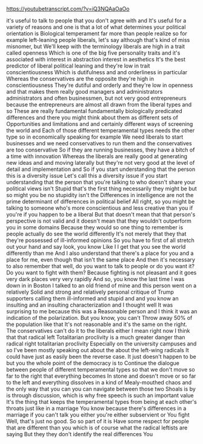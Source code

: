 https://youtubetranscript.com/?v=iQ3NQAaOaOo

 it's useful to talk to people that you don't agree with and It's useful for a variety of reasons and one is that a lot of what determines your political orientation is Biological temperament far more than people realize so for example left-leaning people liberals, let's say although that's kind of miss misnomer, but We'll keep with the terminology liberals are high in a trait called openness Which is one of the big five personality traits and it's associated with interest in abstraction interest in aesthetics It's the best predictor of liberal political leaning and they're low in trait conscientiousness Which is dutifulness and and orderliness in particular Whereas the conservatives are the opposite they're high in conscientiousness They're dutiful and orderly and they're low in openness and that makes them really good managers and administrators administrators and often businessmen, but not very good entrepreneurs because the entrepreneurs are almost all drawn from the liberal types and so These are really fundamental fundamentally biologically predicated differences and there you might think about them as different sets of Opportunities and limitations and and certainly different ways of screening the world and Each of those different temperamental types needs the other type so in economically speaking for example We need liberals to start businesses and we need conservatives to run them and the conservatives are too conservative So if they are running businesses, they have a bitch of a time with innovation Whereas the liberals are really good at generating new ideas and and moving laterally but they're not very good at the level of detail and implementation and So if you start understanding that the person this is a diversity issue Let's call this a diversity issue if you start understanding that the person that you're talking to who doesn't share your political views isn't Stupid that's the first thing necessarily they might be but so might you be no stupidity isn't the Differences in intelligence are not the prime determinant of differences in political belief All right, so you might be talking to someone who's more conscientious and less creative than you if you're if you happen to be a liberal But that doesn't mean that that person's perspective is not valid and it doesn't mean that they wouldn't outperform you in some domains Because they would so one thing to remember is people actually do see the world differently It's not merely that they that they're possessed of ill-informed opinions So you have to first of all stretch out your hand and say look, you know Like I I get that you see the world differently than me And I also understand that there's a place for you and a place for me, even though that isn't the same place And then it's necessary to also remember that well, do you want to talk to people or do you want it? Do you want to fight with them? Because fighting is not pleasant and it goes very dark places very very rapidly And so, you know the last time I was down in in Boston I talked to an old friend of mine and this person went on a relatively Solid and strong and relatively personal critique of Trump supporters calling them ill-informed and stupid and and you know an insulting and an insulting characterization and I thought well It was surprising to me because this was a Reasonable person and I think it was an indication of the polarization. But you know, you can't Throw away 50% of the population like that It's not reasonable and it's the same on the right. The conservatives can't do it to the liberals either I mean right now I think that that radical left Totalitarian proclivity is a much greater danger than radical right totalitarian proclivity Especially on the university campuses and so I've been mostly speaking out about the about the left-wing radicals It could have just as easily been the reverse case. It just doesn't happen to be but you the whole point of the democracy is to Continue the dialogue between people of different temperamental types so that we don't move so far to the right that everything becomes In stone and doesn't move or so far to the left and everything dissolves in a kind of Mealy-mouthed chaos and the only way that you can you can navigate between those two Shoals is by is through discussion, which is why free speech is such an important value It's the thing that keeps the temperamental types from being at each other's throats just like in a marriage You know because there's differences in a marriage if you can't talk you either you're either subservient or You fight Well, that's just no good. So so part of it is Have some respect for people that are different than you which is of course what the radical leftists are saying But they they don't identify the real differences You